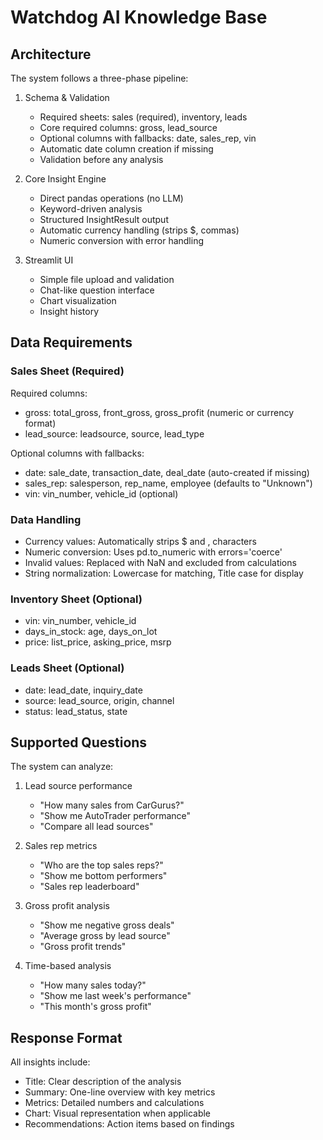 # Watchdog AI Knowledge Base

## Architecture

The system follows a three-phase pipeline:

1. Schema & Validation
   - Required sheets: sales (required), inventory, leads
   - Core required columns: gross, lead_source
   - Optional columns with fallbacks: date, sales_rep, vin
   - Automatic date column creation if missing
   - Validation before any analysis

2. Core Insight Engine
   - Direct pandas operations (no LLM)
   - Keyword-driven analysis
   - Structured InsightResult output
   - Automatic currency handling (strips $, commas)
   - Numeric conversion with error handling

3. Streamlit UI
   - Simple file upload and validation
   - Chat-like question interface
   - Chart visualization
   - Insight history

## Data Requirements

### Sales Sheet (Required)
Required columns:
- gross: total_gross, front_gross, gross_profit (numeric or currency format)
- lead_source: leadsource, source, lead_type

Optional columns with fallbacks:
- date: sale_date, transaction_date, deal_date (auto-created if missing)
- sales_rep: salesperson, rep_name, employee (defaults to "Unknown")
- vin: vin_number, vehicle_id (optional)

### Data Handling
- Currency values: Automatically strips $ and , characters
- Numeric conversion: Uses pd.to_numeric with errors='coerce'
- Invalid values: Replaced with NaN and excluded from calculations
- String normalization: Lowercase for matching, Title case for display

### Inventory Sheet (Optional)
- vin: vin_number, vehicle_id
- days_in_stock: age, days_on_lot
- price: list_price, asking_price, msrp

### Leads Sheet (Optional)
- date: lead_date, inquiry_date
- source: lead_source, origin, channel
- status: lead_status, state

## Supported Questions

The system can analyze:
1. Lead source performance
   - "How many sales from CarGurus?"
   - "Show me AutoTrader performance"
   - "Compare all lead sources"

2. Sales rep metrics
   - "Who are the top sales reps?"
   - "Show me bottom performers"
   - "Sales rep leaderboard"

3. Gross profit analysis
   - "Show me negative gross deals"
   - "Average gross by lead source"
   - "Gross profit trends"

4. Time-based analysis
   - "How many sales today?"
   - "Show me last week's performance"
   - "This month's gross profit"

## Response Format

All insights include:
- Title: Clear description of the analysis
- Summary: One-line overview with key metrics
- Metrics: Detailed numbers and calculations
- Chart: Visual representation when applicable
- Recommendations: Action items based on findings
